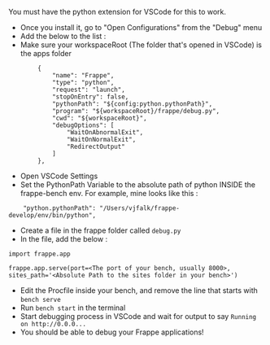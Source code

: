 You must have the python extension for VSCode for this to work. 

- Once you install it, go to "Open Configurations" from the "Debug" menu
- Add the below to the list : 
- Make sure your workspaceRoot (The folder that's opened in VSCode) is the apps folder
```
        {
            "name": "Frappe",
            "type": "python",
            "request": "launch",
            "stopOnEntry": false,
            "pythonPath": "${config:python.pythonPath}",
            "program": "${workspaceRoot}/frappe/debug.py",
            "cwd": "${workspaceRoot}",
            "debugOptions": [
                "WaitOnAbnormalExit",
                "WaitOnNormalExit",
                "RedirectOutput"
            ]
        },
```
 - Open VSCode Settings
 - Set the PythonPath Variable to the absolute path of python INSIDE the frappe-bench env. For example, mine looks like this : 
```
    "python.pythonPath": "/Users/vjfalk/frappe-develop/env/bin/python",
```
 - Create a file in the frappe folder called `debug.py`
 - In the file, add the below : 
```
import frappe.app

frappe.app.serve(port=<The port of your bench, usually 8000>, sites_path='<Absolute Path to the sites folder in your bench>')
```
 - Edit the Procfile inside your bench, and remove the line that starts with `bench serve`
 - Run `bench start` in the terminal
 - Start debugging process in VSCode and wait for output to say `Running on http://0.0.0...`
 - You should be able to debug your Frappe applications!